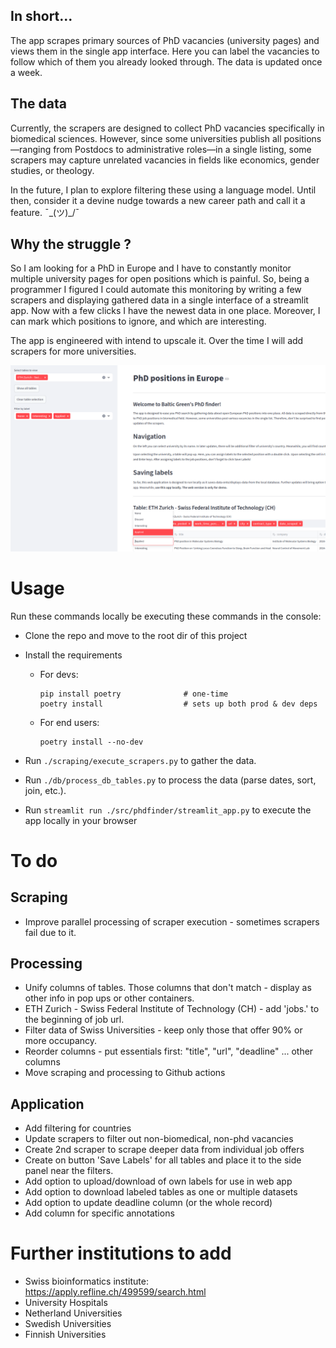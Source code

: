 ## In short... 
The app scrapes primary sources of PhD vacancies (university pages) and views them in the
single app interface. Here you can label the vacancies to follow which of them you already looked through.
The data is updated once a week.

## The data
Currently, the scrapers are designed to collect PhD vacancies specifically in biomedical 
sciences. However, since some universities publish all positions—ranging from Postdocs to 
administrative roles—in a single listing, some scrapers may capture unrelated vacancies in
fields like economics, gender studies, or theology.

In the future, I plan to explore filtering these using a language model. Until then, consider 
it a devine nudge towards a new career path and call it a feature. ¯\_(ツ)_/¯

## Why the struggle ?

So I am looking for a PhD in Europe and I have to constantly monitor multiple university pages for open positions which is painful.
So, being a programmer I figured I could automate this monitoring by writing a few scrapers 
and displaying gathered data in a single interface of a streamlit app. Now with a few clicks I have the newest data in one place. 
Moreover, I can mark which positions to ignore, and which are interesting. 


The app is engineered with intend to upscale it. Over the time I will add scrapers for more universities. 

!['App iamge'](docs/img/app_demo.png)
# Usage

Run these commands locally be executing these commands in the console:
- Clone the repo and move to the root dir of this project
- Install the requirements
  - For devs:
    ```
    pip install poetry              # one-time
    poetry install                  # sets up both prod & dev deps
    ```
  - For end users:
    ```
    poetry install --no-dev
    ```

- Run `./scraping/execute_scrapers.py` to gather the data.
- Run `./db/process_db_tables.py` to process the data (parse dates, sort, join, etc.).
- Run `streamlit run ./src/phdfinder/streamlit_app.py` to execute the app locally in your browser

# To do
## Scraping
- Improve parallel processing of scraper execution - sometimes scrapers fail due to it.

## Processing
- Unify columns of tables. Those columns that don't match - display as other info in pop ups or other containers.
- ETH Zurich - Swiss Federal Institute of Technology (CH) - add 'jobs.' to the beginning of job url. 
- Filter data of Swiss Universities - keep only those that offer 90% or more occupancy.
- Reorder columns - put essentials first: "title", "url", "deadline" ... other columns
- Move scraping and processing to Github actions
## Application
- Add filtering for countries
- Update scrapers to filter out non-biomedical, non-phd vacancies
- Create 2nd scraper to scrape deeper data from individual job offers
- Create on button 'Save Labels' for all tables and place it to the side panel near the filters.
- Add option to upload/download of own labels for use in web app
- Add option to download labeled tables as one or multiple datasets
- Add option to update deadline column (or the whole record)
- Add column for specific annotations

# Further institutions to add
- Swiss bioinformatics institute: https://apply.refline.ch/499599/search.html
- University Hospitals
- Netherland Universities
- Swedish Universities
- Finnish Universities